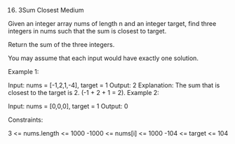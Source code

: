 16. 3Sum Closest
Medium

Given an integer array nums of length n and an integer target, find three integers in nums such that the sum is closest to target.

Return the sum of the three integers.

You may assume that each input would have exactly one solution.



Example 1:

Input: nums = [-1,2,1,-4], target = 1
Output: 2
Explanation: The sum that is closest to the target is 2. (-1 + 2 + 1 = 2).
Example 2:

Input: nums = [0,0,0], target = 1
Output: 0


Constraints:

3 <= nums.length <= 1000
-1000 <= nums[i] <= 1000
-104 <= target <= 104
